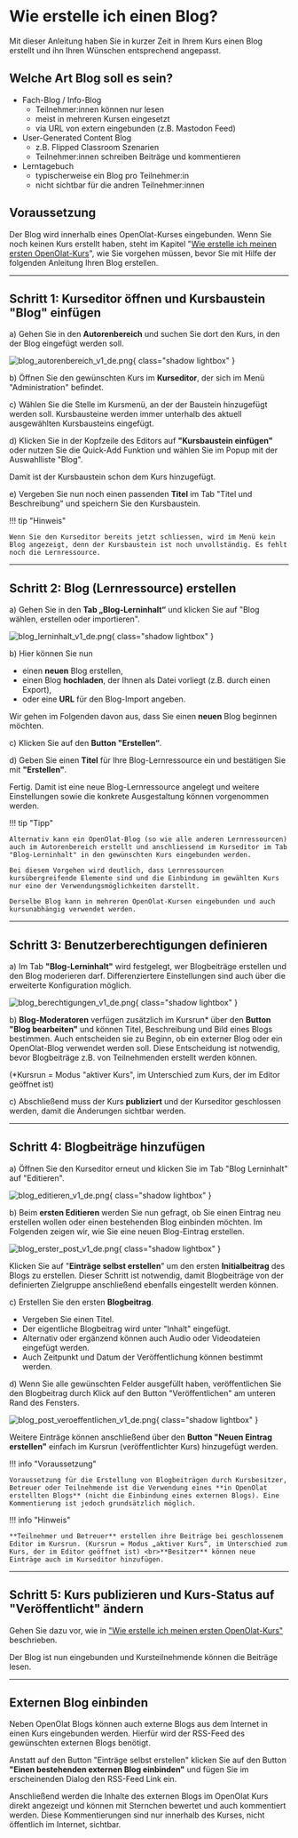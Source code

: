 # Wie erstelle ich einen Blog?

Mit dieser Anleitung haben Sie in kurzer Zeit in Ihrem Kurs einen Blog
erstellt und ihn Ihren Wünschen entsprechend angepasst.

## Welche Art Blog soll es sein?

* Fach-Blog / Info-Blog
    - Teilnehmer:innen können nur lesen
    - meist in mehreren Kursen eingesetzt
    - via URL von extern eingebunden (z.B. Mastodon Feed)
* User-Generated Content Blog
    - z.B. Flipped Classroom Szenarien
    - Teilnehmer:innen schreiben Beiträge und kommentieren
* Lerntagebuch
    - typischerweise ein Blog pro Teilnehmer:in
    - nicht sichtbar für die andren Teilnehmer:innen


##  Voraussetzung

Der Blog wird innerhalb eines OpenOlat-Kurses eingebunden. Wenn Sie noch keinen Kurs erstellt haben, steht im Kapitel "[Wie erstelle ich meinen ersten OpenOlat-Kurs](../my_first_course/my_first_course.de.md)", wie Sie vorgehen müssen, bevor Sie mit Hilfe der folgenden Anleitung Ihren Blog erstellen.

---

## Schritt 1: Kurseditor öffnen und Kursbaustein "Blog" einfügen  

a) Gehen Sie in den **Autorenbereich** und suchen Sie dort den Kurs, in den der Blog eingefügt werden soll.
  
![blog_autorenbereich_v1_de.png](assets/blog_autorenbereich_v1_de.png){ class="shadow lightbox" }  

b) Öffnen Sie den gewünschten Kurs im **Kurseditor**, der sich im Menü "Administration" befindet.

c) Wählen Sie die Stelle im Kursmenü, an der der Baustein hinzugefügt werden soll. Kursbausteine werden immer unterhalb des aktuell ausgewählten Kursbausteins eingefügt. 

d) Klicken Sie in der Kopfzeile des Editors auf **"Kursbaustein einfügen"** oder nutzen Sie die Quick-Add Funktion und wählen Sie im Popup mit der Auswahlliste "Blog".

Damit ist der Kursbaustein schon dem Kurs hinzugefügt.

e) Vergeben Sie nun noch einen passenden **Titel** im Tab "Titel und Beschreibung" und speichern Sie den Kursbaustein.  

!!! tip "Hinweis"

    Wenn Sie den Kurseditor bereits jetzt schliessen, wird im Menü kein Blog angezeigt, denn der Kursbaustein ist noch unvollständig. Es fehlt noch die Lernressource.

---

## Schritt 2: Blog (Lernressource) erstellen  

a) Gehen Sie in den <b>Tab „Blog-Lerninhalt“</b> und klicken Sie auf "Blog wählen, erstellen oder importieren".

![blog_lerninhalt_v1_de.png](assets/blog_lerninhalt_v1_de.png){ class="shadow lightbox" }  

b) Hier können Sie nun 

* einen **neuen** Blog erstellen, 
* einen Blog **hochladen**, der Ihnen als Datei vorliegt (z.B. durch einen Export), 
* oder eine **URL** für den Blog-Import angeben.

Wir gehen im Folgenden davon aus, dass Sie einen **neuen** Blog beginnen möchten. 
  
c) Klicken Sie auf den **Button "Erstellen“**. 

d) Geben Sie einen **Titel** für Ihre Blog-Lernressource ein und bestätigen Sie mit <b>"Erstellen"</b>. 

Fertig. Damit ist eine neue Blog-Lernressource angelegt und weitere Einstellungen sowie die konkrete Ausgestaltung können vorgenommen werden.

!!! tip "Tipp"

    Alternativ kann ein OpenOlat-Blog (so wie alle anderen Lernressourcen) auch im Autorenbereich erstellt und anschliessend im Kurseditor im Tab "Blog-Lerninhalt" in den gewünschten Kurs eingebunden werden. 
    
    Bei diesem Vorgehen wird deutlich, dass Lernressourcen kursübergreifende Elemente sind und die Einbindung im gewählten Kurs nur eine der Verwendungsmöglichkeiten darstellt. 
    
    Derselbe Blog kann in mehreren OpenOlat-Kursen eingebunden und auch kursunabhängig verwendet werden.

---  

## Schritt 3: Benutzerberechtigungen definieren 

a) Im Tab **"Blog-Lerninhalt"** wird festgelegt, wer Blogbeiträge erstellen und den Blog moderieren darf. 
Differenziertere Einstellungen sind auch über die erweiterte Konfiguration möglich. 

![blog_berechtigungen_v1_de.png](assets/blog_berechtigungen_v1_de.png){ class="shadow lightbox" }  

b) **Blog-Moderatoren** verfügen zusätzlich im Kursrun* über den <b>Button "Blog bearbeiten"</b> und können Titel, Beschreibung und Bild eines Blogs bestimmen. Auch entscheiden sie zu Beginn, ob ein externer Blog oder ein OpenOlat-Blog verwendet werden soll. Diese Entscheidung ist notwendig, bevor Blogbeiträge z.B. von Teilnehmenden erstellt werden können.

(*Kursrun = Modus "aktiver Kurs", im Unterschied zum Kurs, der im Editor geöffnet ist)

c) Abschließend muss der Kurs **publiziert** und der Kurseditor geschlossen werden, damit die Änderungen sichtbar werden. 

---

## Schritt 4: Blogbeiträge hinzufügen  

a) Öffnen Sie den Kurseditor erneut und klicken Sie im Tab "Blog Lerninhalt" auf "Editieren".

![blog_editieren_v1_de.png](assets/blog_editieren_v1_de.png){ class="shadow lightbox" } 

b) Beim **ersten Editieren** werden Sie nun gefragt, ob Sie einen Eintrag neu erstellen wollen oder einen bestehenden Blog einbinden möchten. Im Folgenden zeigen wir, wie Sie eine neuen Blog-Eintrag erstellen.

![blog_erster_post_v1_de.png](assets/blog_erster_post_v1_de.png){ class="shadow lightbox" }  
  
Klicken Sie auf "**Einträge selbst erstellen**" um den ersten **Initialbeitrag** des Blogs zu erstellen.  Dieser Schritt ist notwendig, damit Blogbeiträge von der definierten Zielgruppe anschließend ebenfalls eingestellt werden können.

c) Erstellen Sie den ersten **Blogbeitrag**.

* Vergeben Sie einen Titel.
* Der eigentliche Blogbeitrag wird unter "Inhalt" eingefügt.
* Alternativ oder ergänzend können auch Audio oder Videodateien eingefügt werden.
* Auch Zeitpunkt und Datum der Veröffentlichung können bestimmt werden.

d) Wenn Sie alle gewünschten Felder ausgefüllt haben, veröffentlichen Sie den Blogbeitrag durch Klick auf den Button "Veröffentlichen" am unteren Rand des Fensters.

![blog_post_veroeffentlichen_v1_de.png](assets/blog_post_veroeffentlichen_v1_de.png){ class="shadow lightbox" }  

Weitere Einträge können anschließend über den <b>Button "Neuen Eintrag erstellen"</b> einfach im
Kursrun (veröffentlichter Kurs) hinzugefügt werden.  

!!! info "Voraussetzung"

    Voraussetzung für die Erstellung von Blogbeiträgen durch Kursbesitzer, Betreuer oder Teilnehmende ist die Verwendung eines **in OpenOlat erstellten Blogs** (nicht die Einbindung eines externen Blogs). Eine Kommentierung ist jedoch grundsätzlich möglich. 

!!! info "Hinweis"

    **Teilnehmer und Betreuer** erstellen ihre Beiträge bei geschlossenem Editor im Kursrun. (Kursrun = Modus „aktiver Kurs“, im Unterschied zum Kurs, der im Editor geöffnet ist) <br>**Besitzer** können neue Einträge auch im Kurseditor hinzufügen.

---

## Schritt 5: Kurs publizieren und Kurs-Status auf "Veröffentlicht" ändern  
  
Gehen Sie dazu vor, wie in ["Wie erstelle ich meinen ersten OpenOlat-Kurs"](../my_first_course/my_first_course.de.md) beschrieben.

Der Blog ist nun eingebunden und Kursteilnehmende können die Beiträge lesen.

---

## Externen Blog einbinden

 Neben OpenOlat Blogs können auch externe Blogs aus dem Internet in einen Kurs eingebunden werden. Hierfür wird der RSS-Feed des gewünschten externen Blogs benötigt. 
 
 Anstatt auf den Button "Einträge selbst erstellen" klicken Sie auf den Button **"Einen bestehenden externen Blog einbinden"** und fügen Sie im erscheinenden Dialog den RSS-Feed Link ein.

 Anschließend werden die Inhalte des externen Blogs im OpenOlat Kurs direkt angezeigt und können mit Sternchen bewertet und auch kommentiert werden. Diese Kommentierungen sind nur innerhalb des Kurses, nicht öffentlich im Internet, sichtbar.


  

  

